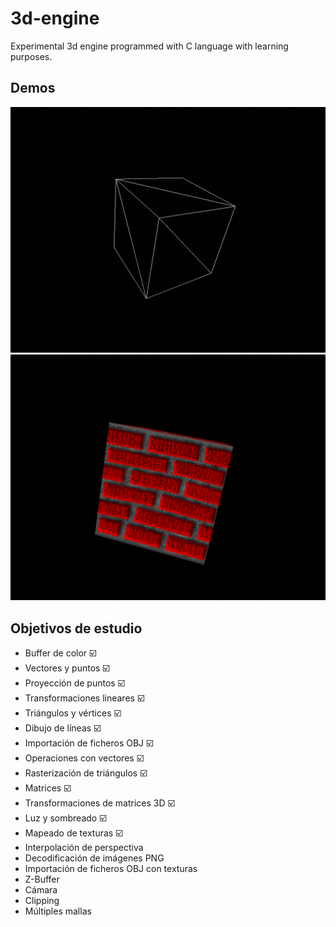 # 3d-engine

Experimental 3d engine programmed with C language with learning purposes.

## Demos

<img src="/docs/demo_01.gif"/>

<img src="/docs/demo_02.gif"/>

## Objetivos de estudio

- Buffer de color ☑️
- Vectores y puntos ☑️
- Proyección de puntos ☑️
- Transformaciones lineares ☑️
- Triángulos y vértices ☑️
- Dibujo de líneas ☑️
- Importación de ficheros OBJ ☑️
- Operaciones con vectores ☑️
- Rasterización de triángulos ☑️
- Matrices ☑️
- Transformaciones de matrices 3D ☑️
- Luz y sombreado ☑️
- Mapeado de texturas ☑️
- Interpolación de perspectiva
- Decodificación de imágenes PNG
- Importación de ficheros OBJ con texturas
- Z-Buffer
- Cámara
- Clipping
- Múltiples mallas
